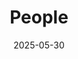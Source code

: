 ---
title: People
date: 2025-05-30

type: landing

sections:
  - block: people
    content:
      title: Meet the NGU Team
      # Choose which groups/teams of users to display.
      #   Edit `user_groups` in each user's profile to add them to one or more of these groups.
      user_groups:
          - Directors
          - Case Manager
          - Resident Manager
          - Peer Support Specialists
          - Health Support and Couseling Specialist
#          - External Affiliates
#          - Alumni
      sort_by: Params.last_name
      sort_ascending: true
    design:
      show_interests: false
      show_role: true
      show_social: true
---